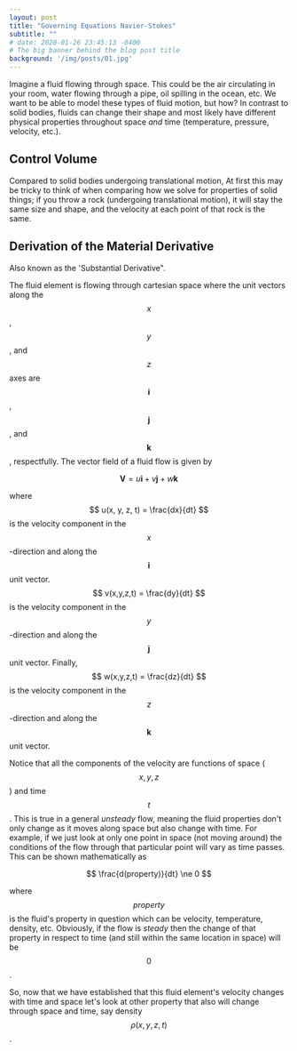 ```yaml
---
layout: post
title: "Governing Equations Navier-Stokes"
subtitle: ""
# date: 2020-01-26 23:45:13 -0400
# The big banner behind the blog post title
background: '/img/posts/01.jpg'
---
```


Imagine a fluid flowing through space. This could be the air circulating in your room, water flowing through a pipe, oil spilling in the ocean, etc. We want to be able to model these types of fluid motion, but how? In contrast to solid bodies, fluids can change their shape and most likely have different physical properties throughout space *and* time (temperature, pressure, velocity, etc.). 

## Control Volume


Compared to solid bodies undergoing translational motion, At first this may be tricky to think of when comparing how we solve for properties of solid things; if you throw a rock (undergoing translational motion), it will stay the same size and shape, and the velocity at each point of that rock is the same. 

## Derivation of the Material Derivative 

Also known as the 'Substantial Derivative".

The fluid element is flowing through cartesian space where the unit vectors along the $$x$$, $$y$$, and $$z$$ axes are $$ \boldsymbol{i} $$, $$ \boldsymbol{j} $$, and $$ \boldsymbol{k} $$, respectfully.
The vector field of a fluid flow is given by

$$
\boldsymbol{V} = u\boldsymbol{i} + v\boldsymbol{j} + w\boldsymbol{k}
$$

where $$ u(x, y, z, t) = \frac{dx}{dt} $$ is the velocity component in the $$x$$-direction and along the $$ \boldsymbol{i} $$ unit vector. $$ v(x,y,z,t) = \frac{dy}{dt} $$ is the velocity component in the $$y$$-direction and along the $$ \boldsymbol{j} $$ unit vector. Finally, $$ w(x,y,z,t) = \frac{dz}{dt} $$ is the velocity component in the $$z$$-direction and along the $$ \boldsymbol{k} $$ unit vector. 

Notice that all the components of the velocity are functions of space ($$x, y, z$$) and time $$t$$. This is true in a general *unsteady* flow, meaning the fluid properties don't only change as it moves along space but also change with time. For example, if we just look at only one point in space (not moving around) the conditions of the flow through that particular point will vary as time passes. This can be shown mathematically as 

$$ \frac{d(property)}{dt} \ne 0 $$

where $$property$$ is the fluid's property in question which can be velocity, temperature, density, etc. Obviously, if the flow is *steady* then the change of that property in respect to time (and still within the same location in space) will be $$0$$.

So, now that we have established that this fluid element's velocity changes with time and space let's look at other property that also will change through space and time, say density $$\rho(x, y, z, t)$$.

